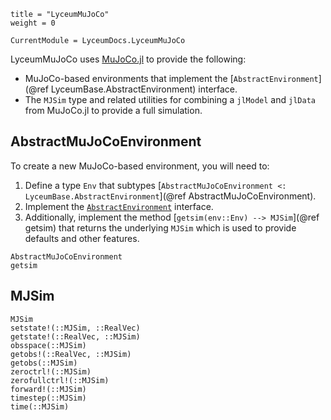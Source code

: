 ```@cfg
title = "LyceumMuJoCo"
weight = 0
```

```@meta
CurrentModule = LyceumDocs.LyceumMuJoCo
```

LyceumMuJoCo uses [MuJoCo.jl](https://github.com/Lyceum/MuJoCo.jl) to provide the following:

* MuJoCo-based environments that implement the [`AbstractEnvironment`]
    (@ref LyceumBase.AbstractEnvironment) interface.
* The `MJSim` type and related utilities for combining a `jlModel` and `jlData` from
    MuJoCo.jl to provide a full simulation.


## AbstractMuJoCoEnvironment

To create a new MuJoCo-based environment, you will need to:

1. Define a type `Env` that subtypes [`AbstractMuJoCoEnvironment <: LyceumBase.AbstractEnvironment`](@ref AbstractMuJoCoEnvironment).
2. Implement the [`AbstractEnvironment`](@ref) interface.
3. Additionally, implement the method [`getsim(env::Env) --> MJSim`](@ref getsim) that
    returns the underlying `MJSim` which is used to provide defaults and other features.

```@docs
AbstractMuJoCoEnvironment
getsim
```

## MJSim

```@docs
MJSim
setstate!(::MJSim, ::RealVec)
getstate!(::RealVec, ::MJSim)
obsspace(::MJSim)
getobs!(::RealVec, ::MJSim)
getobs(::MJSim)
zeroctrl!(::MJSim)
zerofullctrl!(::MJSim)
forward!(::MJSim)
timestep(::MJSim)
time(::MJSim)
```
